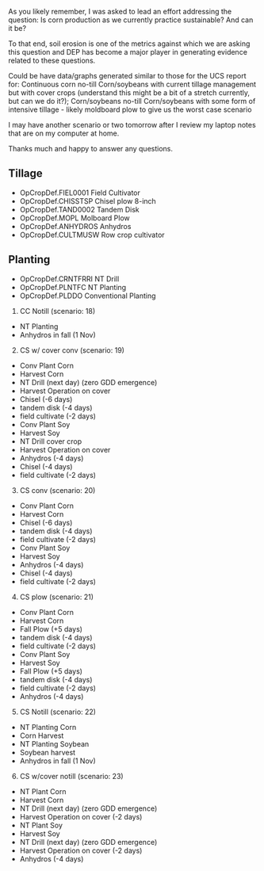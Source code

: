 As you likely remember, I was asked to lead an effort addressing the
question: Is corn production as we currently practice sustainable? And can
it be?

To that end, soil erosion is one of the metrics against which we are asking
this question and DEP has become a major player in generating evidence
related to these questions.

Could be have data/graphs generated similar to those for the UCS report for:
Continuous corn no-till
Corn/soybeans with current tillage management but with cover crops
(understand this might be a bit of a stretch currently, but can we do it?);
Corn/soybeans no-till
Corn/soybeans with some form of intensive tillage - likely moldboard plow to
give us the worst case scenario

I may have another scenario or two tomorrow after I review my laptop notes
that are on my computer at home.

Thanks much and happy to answer any questions.


Tillage
-------
 - OpCropDef.FIEL0001 Field Cultivator
 - OpCropDef.CHISSTSP Chisel plow 8-inch
 - OpCropDef.TAND0002 Tandem Disk
 - OpCropDef.MOPL Molboard Plow
 - OpCropDef.ANHYDROS Anhydros
 - OpCropDef.CULTMUSW Row crop cultivator

Planting
--------
 - OpCropDef.CRNTFRRI NT Drill
 - OpCropDef.PLNTFC NT Planting
 - OpCropDef.PLDDO Conventional Planting

1. CC Notill (scenario: 18)
  - NT Planting
  - Anhydros in fall (1 Nov)
2. CS w/ cover conv (scenario: 19)
  - Conv Plant Corn
  - Harvest Corn
  - NT Drill (next day)  (zero GDD emergence)
  - Harvest Operation on cover
  - Chisel (-6 days)
  - tandem disk (-4 days)
  - field cultivate (-2 days)
  - Conv Plant Soy
  - Harvest Soy
  - NT Drill cover crop
  - Harvest Operation on cover
  - Anhydros (-4 days)
  - Chisel (-4 days)
  - field cultivate (-2 days)
3. CS conv (scenario: 20)
  - Conv Plant Corn
  - Harvest Corn 
  - Chisel (-6 days)
  - tandem disk (-4 days)
  - field cultivate (-2 days)
  - Conv Plant Soy
  - Harvest Soy
  - Anhydros (-4 days)
  - Chisel (-4 days)
  - field cultivate (-2 days)
4. CS plow (scenario: 21)
  - Conv Plant Corn
  - Harvest Corn
  - Fall Plow (+5 days)
  - tandem disk (-4 days)
  - field cultivate (-2 days)
  - Conv Plant Soy
  - Harvest Soy
  - Fall Plow (+5 days)
  - tandem disk (-4 days)
  - field cultivate (-2 days)
  - Anhydros (-4 days)
5. CS Notill (scenario: 22)
  - NT Planting Corn
  - Corn Harvest
  - NT Planting Soybean
  - Soybean harvest
  - Anhydros in fall (1 Nov)
6. CS w/cover notill (scenario: 23)
  - NT Plant Corn
  - Harvest Corn
  - NT Drill (next day)  (zero GDD emergence)
  - Harvest Operation on cover (-2 days)
  - NT Plant Soy
  - Harvest Soy
  - NT Drill (next day)  (zero GDD emergence)
  - Harvest Operation on cover (-2 days)
  - Anhydros (-4 days)
  
